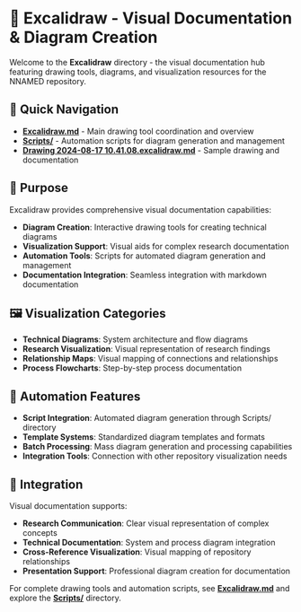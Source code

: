 # 🎨 Excalidraw - Visual Documentation & Diagram Creation

Welcome to the **Excalidraw** directory - the visual documentation hub featuring drawing tools, diagrams, and visualization resources for the NNAMED repository.

## 📁 Quick Navigation

- **[Excalidraw.md](Excalidraw.md)** - Main drawing tool coordination and overview
- **[Scripts/](Scripts/)** - Automation scripts for diagram generation and management
- **[Drawing 2024-08-17 10.41.08.excalidraw.md](Drawing%202024-08-17%2010.41.08.excalidraw.md)** - Sample drawing and documentation

## 🎯 Purpose

Excalidraw provides comprehensive visual documentation capabilities:

- **Diagram Creation**: Interactive drawing tools for creating technical diagrams
- **Visualization Support**: Visual aids for complex research documentation
- **Automation Tools**: Scripts for automated diagram generation and management
- **Documentation Integration**: Seamless integration with markdown documentation

## 🖼️ Visualization Categories

- **Technical Diagrams**: System architecture and flow diagrams
- **Research Visualization**: Visual representation of research findings
- **Relationship Maps**: Visual mapping of connections and relationships
- **Process Flowcharts**: Step-by-step process documentation

## 🤖 Automation Features

- **Script Integration**: Automated diagram generation through Scripts/ directory
- **Template Systems**: Standardized diagram templates and formats
- **Batch Processing**: Mass diagram generation and processing capabilities
- **Integration Tools**: Connection with other repository visualization needs

## 🔗 Integration

Visual documentation supports:
- **Research Communication**: Clear visual representation of complex concepts
- **Technical Documentation**: System and process diagram integration
- **Cross-Reference Visualization**: Visual mapping of repository relationships
- **Presentation Support**: Professional diagram creation for documentation

For complete drawing tools and automation scripts, see **[Excalidraw.md](Excalidraw.md)** and explore the **[Scripts/](Scripts/)** directory.